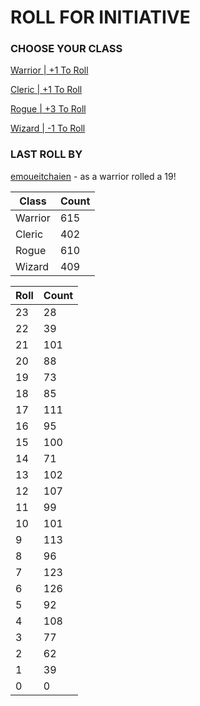 # ROLL FOR INITIATIVE
### CHOOSE YOUR CLASS

[Warrior | +1 To Roll](https://github.com/benjaminsampica/benjaminsampica/issues/new?title=roll%7Cwarrior&body=Just+click+%27Submit+new+issue%27.)

[Cleric | +1 To Roll](https://github.com/benjaminsampica/benjaminsampica/issues/new?title=roll%7Ccleric&body=Just+click+%27Submit+new+issue%27.)

[Rogue | +3 To Roll](https://github.com/benjaminsampica/benjaminsampica/issues/new?title=roll%7Crogue&body=Just+click+%27Submit+new+issue%27.)

[Wizard | -1 To Roll](https://github.com/benjaminsampica/benjaminsampica/issues/new?title=roll%7Cwizard&body=Just+click+%27Submit+new+issue%27.)
### LAST ROLL BY
[emoueitchaien](https://www.github.com/emoueitchaien) - as a warrior rolled a 19!

|Class|Count|
|-|-|
|Warrior|615|
|Cleric|402|
|Rogue|610|
|Wizard|409|

|Roll|Count|
|-|-|
|23|28
|22|39
|21|101
|20|88
|19|73
|18|85
|17|111
|16|95
|15|100
|14|71
|13|102
|12|107
|11|99
|10|101
|9|113
|8|96
|7|123
|6|126
|5|92
|4|108
|3|77
|2|62
|1|39
|0|0
